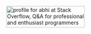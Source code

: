 <a href="https://stackoverflow.com/users/4417582/abhimanyuaryan"><img src="https://stackoverflow.com/users/flair/4417582.png?theme=dark" width="208" height="58" alt="profile for abhi at Stack Overflow, Q&amp;A for professional and enthusiast programmers" title="profile for abhi at Stack Overflow, Q&amp;A for professional and enthusiast programmers"></a>
